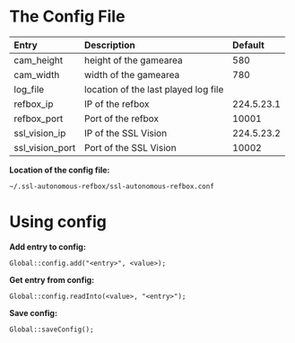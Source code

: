 # The Config File #

| **Entry** | **Description** | **Default** |
|:----------|:----------------|:------------|
| cam\_height | height of the gamearea | 580 |
| cam\_width | width of the gamearea | 780 |
| log\_file | location of the last played log file |  |
| refbox\_ip | IP of the refbox | 224.5.23.1 |
| refbox\_port | Port of the refbox | 10001 |
| ssl\_vision\_ip | IP of the SSL Vision | 224.5.23.2 |
| ssl\_vision\_port | Port of the SSL Vision | 10002 |

**Location of the config file:**
```
~/.ssl-autonomous-refbox/ssl-autonomous-refbox.conf
```


# Using config #
**Add entry to config:**
```
Global::config.add("<entry>", <value>);
```

**Get entry from config:**
```
Global::config.readInto(<value>, "<entry>");
```

**Save config:**
```
Global::saveConfig();
```